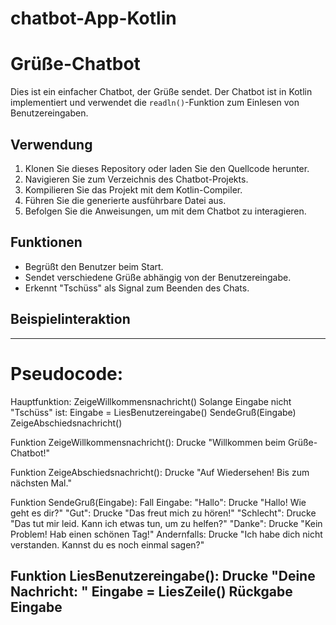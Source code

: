# chatbot-App-Kotlin
# Grüße-Chatbot

Dies ist ein einfacher Chatbot, der Grüße sendet. Der Chatbot ist in Kotlin implementiert und verwendet die `readln()`-Funktion zum Einlesen von Benutzereingaben.

## Verwendung

1. Klonen Sie dieses Repository oder laden Sie den Quellcode herunter.
2. Navigieren Sie zum Verzeichnis des Chatbot-Projekts.
3. Kompilieren Sie das Projekt mit dem Kotlin-Compiler.
4. Führen Sie die generierte ausführbare Datei aus.
5. Befolgen Sie die Anweisungen, um mit dem Chatbot zu interagieren.

## Funktionen

- Begrüßt den Benutzer beim Start.
- Sendet verschiedene Grüße abhängig von der Benutzereingabe.
- Erkennt "Tschüss" als Signal zum Beenden des Chats.

## Beispielinteraktion

------------------------------------------------------------------
# Pseudocode:
Hauptfunktion:
    ZeigeWillkommensnachricht()
    Solange Eingabe nicht "Tschüss" ist:
        Eingabe = LiesBenutzereingabe()
        SendeGruß(Eingabe)
    ZeigeAbschiedsnachricht()

Funktion ZeigeWillkommensnachricht():
    Drucke "Willkommen beim Grüße-Chatbot!"

Funktion ZeigeAbschiedsnachricht():
    Drucke "Auf Wiedersehen! Bis zum nächsten Mal."

Funktion SendeGruß(Eingabe):
    Fall Eingabe:
        "Hallo":
            Drucke "Hallo! Wie geht es dir?"
        "Gut":
            Drucke "Das freut mich zu hören!"
        "Schlecht":
            Drucke "Das tut mir leid. Kann ich etwas tun, um zu helfen?"
        "Danke":
            Drucke "Kein Problem! Hab einen schönen Tag!"
        Andernfalls:
            Drucke "Ich habe dich nicht verstanden. Kannst du es noch einmal sagen?"

Funktion LiesBenutzereingabe():
    Drucke "Deine Nachricht: "
    Eingabe = LiesZeile()
    Rückgabe Eingabe
----------------------------------------------
